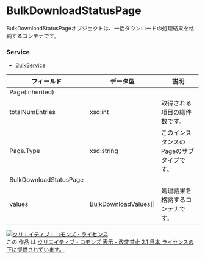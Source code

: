 # BulkDownloadStatusPage
BulkDownloadStatusPageオブジェクトは、一括ダウンロードの処理結果を格納するコンテナです。
### Service
+ [BulkService](../services/BulkService.md)

| フィールド | データ型 | 説明 | 
|---|---|---|
| Page(inherited)|||
| totalNumEntries| xsd:int| 取得される項目の総件数です。 |
| Page.Type| xsd:string| このインスタンスのPageのサブタイプです。 |
| BulkDownloadStatusPage|||
| values| <a href="./BulkDownloadValues.md">BulkDownloadValues</a>[]| 処理結果を格納するコンテナです。 |

<a rel="license" href="http://creativecommons.org/licenses/by-nd/2.1/jp/"><img alt="クリエイティブ・コモンズ・ライセンス" style="border-width:0" src="https://i.creativecommons.org/l/by-nd/2.1/jp/88x31.png" /></a><br />この 作品 は <a rel="license" href="http://creativecommons.org/licenses/by-nd/2.1/jp/">クリエイティブ・コモンズ 表示 - 改変禁止 2.1 日本 ライセンスの下に提供されています。</a>
